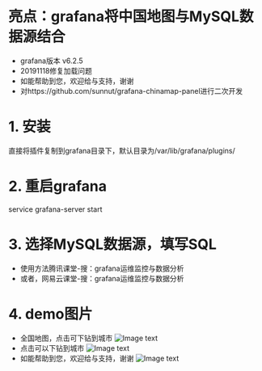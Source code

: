 # 亮点：grafana将中国地图与MySQL数据源结合
* grafana版本 v6.2.5
* 20191118修复加载问题
* 如能帮助到您，欢迎给与支持，谢谢
* 对https://github.com/sunnut/grafana-chinamap-panel进行二次开发

# 1. 安装
直接将插件复制到grafana目录下，默认目录为/var/lib/grafana/plugins/

# 2. 重启grafana
service grafana-server start


# 3. 选择MySQL数据源，填写SQL
* 使用方法腾讯课堂-搜：grafana运维监控与数据分析
* 或者，网易云课堂-搜：grafana运维监控与数据分析


# 4. demo图片
* 全国地图，点击可下钻到城市
![Image text](https://raw.githubusercontent.com/ocpeng/grafana-chinamap-panel-master/master/grafana-chinamap-panel-master/demo/chinamap01.png)
* 点击可以下钻到城市
![Image text](https://raw.githubusercontent.com/ocpeng/grafana-chinamap-panel-master/master/grafana-chinamap-panel-master/demo/chinamap02.png)
* 如能帮助到您，欢迎给与支持，谢谢
![Image text](https://raw.githubusercontent.com/ocpeng/grafana-chinamap-panel-master/master/grafana-chinamap-panel-master/demo/chinamap03.png)
